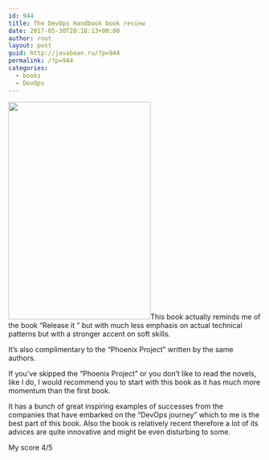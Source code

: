 ```yaml
---
id: 944
title: The DevOps Handbook book review
date: 2017-05-30T20:18:13+00:00
author: root
layout: post
guid: http://javabean.ru/?p=944
permalink: /?p=944
categories:
  - books
  - DevOps
---
```

<img class="alignleft " src="http://lh3.googleusercontent.com/ZE_FlRhIjlfueaWLxIK0_eFkUgJ9rEc2wg-akVq_D9ghFk4i3BWA52tdv5mZ4rVyDYR38hPIC-j-ZT3uY0IK=s0" width="283" height="433" />This book actually reminds me of the book &#8220;Release it &#8221; but with much less emphasis on actual technical patterns but with a stronger accent on soft skills.

It&#8217;s also complimentary to the &#8220;Phoenix Project&#8221; written by the same authors.

If you&#8217;ve skipped the &#8220;Phoenix Project&#8221; or you don&#8217;t like to read the novels, like I do, I would recommend you to start with this book as it has much more momentum than the first book.

It has a bunch of great inspiring examples of successes from the companies that have embarked on the &#8220;DevOps journey&#8221; which to me is the best part of this book. Also the book is relatively recent therefore a lot of its advices are quite innovative and might be even disturbing to some.

My score 4/5

